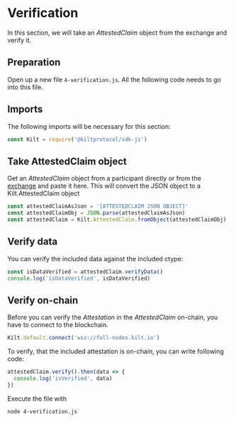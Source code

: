 # Verification

In this section, we will take an *AttestedClaim* object from the exchange and verify it.

## Preparation
Open up a new file `4-verification.js`.
All the following code needs to go into this file.

## Imports
The following imports will be necessary for this section:
```javascript
const Kilt = require('@kiltprotocol/sdk-js')
```

## Take AttestedClaim object
Get an *AttestedClaim* object from a participant directly or from the [exchange](https://hackmd.io/c6OBNgWWR8yWJhMj7WICUA?edit) and paste it here.
This will convert the JSON object to a Kilt.AttestedClaim object
```javascript
const attestedClaimAsJson = '[ATTESTEDCLAIM JSON OBJECT]'
const attestedClaimObj = JSON.parse(attestedClaimAsJson)
const attestedClaim = Kilt.AttestedClaim.fromObject(attestedClaimObj)
```

## Verify data
You can verify the included data against the included ctype:
```javascript
const isDataVerified = attestedClaim.verifyData()
console.log('isDataVerified', isDataVerified)
```

## Verify on-chain
Before you can verify the *Attestation* in the *AttestedClaim* on-chain, you have to connect to the blockchain.
```javascript
Kilt.default.connect('wss://full-nodes.kilt.io')
```

To verify, that the included attestation is on-chain, you can write following code:
```javascript
attestedClaim.verify().then(data => {
  console.log('isVerified', data)
})
```

Execute the file with
```bash
node 4-verification.js
```
